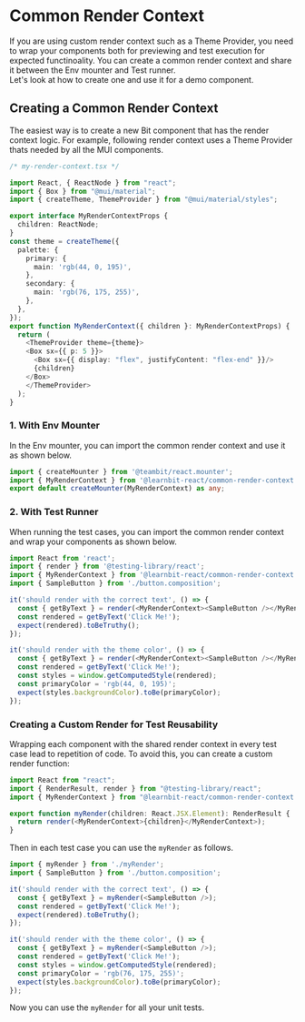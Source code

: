 # Common Render Context
If you are using custom render context such as a Theme Provider, you need to wrap your components both for previewing and test execution for expected functinoality. You can create a common render context and share it between the Env mounter and Test runner.  
Let's look at how to create one and use it for a demo component. 

## Creating a Common Render Context
The easiest way is to create a new Bit component that has the render context logic. For example, following render context uses a Theme Provider thats needed by all the MUI components.

```ts
/* my-render-context.tsx */

import React, { ReactNode } from "react";
import { Box } from "@mui/material";
import { createTheme, ThemeProvider } from "@mui/material/styles";

export interface MyRenderContextProps {
  children: ReactNode;
}
const theme = createTheme({
  palette: {
    primary: {
      main: 'rgb(44, 0, 195)',
    },
    secondary: {
      main: 'rgb(76, 175, 255)',
    },
  },
});
export function MyRenderContext({ children }: MyRenderContextProps) {
  return (
    <ThemeProvider theme={theme}>
    <Box sx={{ p: 5 }}>
      <Box sx={{ display: "flex", justifyContent: "flex-end" }}/>
      {children}
    </Box>
    </ThemeProvider>
  );
}
```

### 1. With Env Mounter

In the Env mounter, you can import the common render context and use it as shown below.

```ts
import { createMounter } from '@teambit/react.mounter';
import { MyRenderContext } from '@learnbit-react/common-render-context.render.my-render-context';
export default createMounter(MyRenderContext) as any;

```

### 2. With Test Runner
When running the test cases, you can import the common render context and wrap your components as shown below.

```ts
import React from 'react';
import { render } from '@testing-library/react';
import { MyRenderContext } from '@learnbit-react/common-render-context.render.my-render-context';
import { SampleButton } from './button.composition';

it('should render with the correct text', () => {
  const { getByText } = render(<MyRenderContext><SampleButton /></MyRenderContext>);
  const rendered = getByText('Click Me!');
  expect(rendered).toBeTruthy();
});

it('should render with the theme color', () => {
  const { getByText } = render(<MyRenderContext><SampleButton /></MyRenderContext>);
  const rendered = getByText('Click Me!');
  const styles = window.getComputedStyle(rendered);
  const primaryColor = 'rgb(44, 0, 195)';
  expect(styles.backgroundColor).toBe(primaryColor);
});
```

### Creating a Custom Render for Test Reusability
Wrapping each component with the shared render context in every test case lead to repetition of code. To avoid this, you can create a custom render function:

```ts
import React from "react";
import { RenderResult, render } from "@testing-library/react";
import { MyRenderContext } from "@learnbit-react/common-render-context.render.my-render-context";

export function myRender(children: React.JSX.Element): RenderResult {
  return render(<MyRenderContext>{children}</MyRenderContext>);
}
```

Then in each test case you can use the `myRender` as follows.

```ts
import { myRender } from './myRender';
import { SampleButton } from './button.composition';

it('should render with the correct text', () => {
  const { getByText } = myRender(<SampleButton />);
  const rendered = getByText('Click Me!');
  expect(rendered).toBeTruthy();
});

it('should render with the theme color', () => {
  const { getByText } = myRender(<SampleButton />);
  const rendered = getByText('Click Me!');
  const styles = window.getComputedStyle(rendered);
  const primaryColor = 'rgb(76, 175, 255)';
  expect(styles.backgroundColor).toBe(primaryColor);
});
```

Now you can use the `myRender` for all your unit tests.
